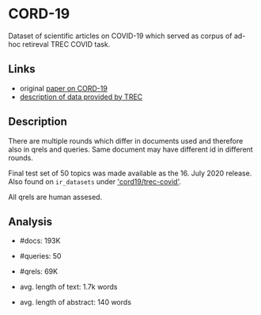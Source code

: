 [cord-nist]: https://ir.nist.gov/trec-covid/data.html
[cord-19]: https://arxiv.org/abs/2004.10706
[ir_datasets-cord]: https://ir-datasets.com/cord19.html

# CORD-19

Dataset of scientific articles on COVID-19 which served as corpus of ad-hoc
retireval TREC COVID task.

## Links

- original [paper on CORD-19][cord-19]
- [description of data provided by TREC][cord-nist]


## Description

There are multiple rounds which differ in documents used and therefore also in
qrels and queries. Same document may have different id in different rounds.

Final test set of 50 topics was made available as the 16. July 2020 release.
Also found on `ir_datasets` under ['cord19/trec-covid'][ir_datasets-cord].

All qrels are human assesed.

## Analysis

- #docs: 193K
- #queries: 50
- #qrels: 69K

- avg. length of text: 1.7k words
- avg. length of abstract: 140 words
